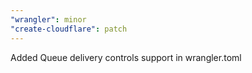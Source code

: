 ```yaml
---
"wrangler": minor
"create-cloudflare": patch
---
```


Added Queue delivery controls support in wrangler.toml
